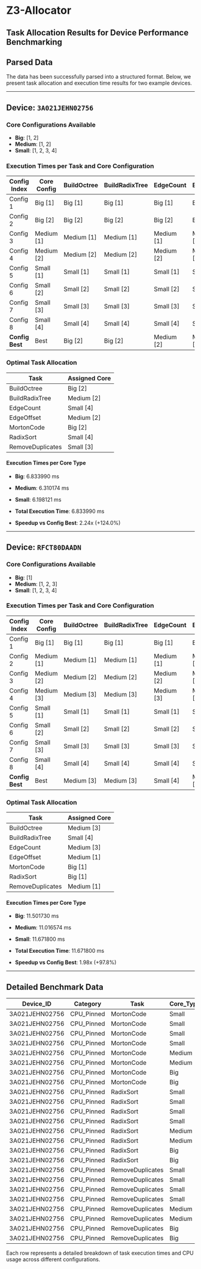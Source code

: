 # Z3-Allocator

## Task Allocation Results for Device Performance Benchmarking
## Parsed Data

The data has been successfully parsed into a structured format. Below, we present task allocation and execution time results for two example devices.

---

## Device: `3A021JEHN02756`

### Core Configurations Available
- **Big**: [1, 2]
- **Medium**: [1, 2]
- **Small**: [1, 2, 3, 4]

### Execution Times per Task and Core Configuration
| Config Index | Core Config | BuildOctree | BuildRadixTree | EdgeCount | EdgeOffset | MortonCode | RadixSort | RemoveDuplicates | Total Time  |
|--------------|-------------|-------------|----------------|-----------|------------|------------|-----------|------------------|-------------|
| Config 1     | Big [1]     | Big [1]     | Big [1]        | Big [1]   | Big [1]    | Big [1]    | Big [1]   | Big [1]          | 45.711093   |
| Config 2     | Big [2]     | Big [2]     | Big [2]        | Big [2]   | Big [2]    | Big [2]    | Big [2]   | Big [2]          | 18.733713   |
| Config 3     | Medium [1]  | Medium [1]  | Medium [1]     | Medium [1]| Medium [1] | Medium [1] | Medium [1]| Medium [1]       | 49.921399   |
| Config 4     | Medium [2]  | Medium [2]  | Medium [2]     | Medium [2]| Medium [2] | Medium [2] | Medium [2]| Medium [2]       | 16.888826   |
| Config 5     | Small [1]   | Small [1]   | Small [1]      | Small [1] | Small [1]  | Small [1]  | Small [1] | Small [1]        | 168.968541  |
| Config 6     | Small [2]   | Small [2]   | Small [2]      | Small [2] | Small [2]  | Small [2]  | Small [2] | Small [2]        | 88.750160   |
| Config 7     | Small [3]   | Small [3]   | Small [3]      | Small [3] | Small [3]  | Small [3]  | Small [3] | Small [3]        | 44.154171   |
| Config 8     | Small [4]   | Small [4]   | Small [4]      | Small [4] | Small [4]  | Small [4]  | Small [4] | Small [4]        | 36.166219   |
| **Config Best** | Best    | Big [2]     | Big [2]        | Medium [2]| Medium [2] | Medium [2] | Medium [2]| Big [2]          | **15.306021**|

### Optimal Task Allocation
| Task             | Assigned Core |
|------------------|---------------|
| BuildOctree      | Big [2]       |
| BuildRadixTree   | Medium [2]    |
| EdgeCount        | Small [4]     |
| EdgeOffset       | Medium [2]    |
| MortonCode       | Big [2]       |
| RadixSort        | Small [4]     |
| RemoveDuplicates | Small [3]     |

#### Execution Times per Core Type
- **Big**: 6.833990 ms
- **Medium**: 6.310174 ms
- **Small**: 6.198121 ms

- **Total Execution Time**: 6.833990 ms  
- **Speedup vs Config Best**: 2.24x (+124.0%)

---

## Device: `RFCT80DAADN`

### Core Configurations Available
- **Big**: [1]
- **Medium**: [1, 2, 3]
- **Small**: [1, 2, 3, 4]

### Execution Times per Task and Core Configuration
| Config Index | Core Config | BuildOctree | BuildRadixTree | EdgeCount | EdgeOffset | MortonCode | RadixSort | RemoveDuplicates | Total Time  |
|--------------|-------------|-------------|----------------|-----------|------------|------------|-----------|------------------|-------------|
| Config 1     | Big [1]     | Big [1]     | Big [1]        | Big [1]   | Big [1]    | Big [1]    | Big [1]   | Big [1]          | 50.236551   |
| Config 2     | Medium [1]  | Medium [1]  | Medium [1]     | Medium [1]| Medium [1] | Medium [1] | Medium [1]| Medium [1]       | 112.992094  |
| Config 3     | Medium [2]  | Medium [2]  | Medium [2]     | Medium [2]| Medium [2] | Medium [2] | Medium [2]| Medium [2]       | 40.148512   |
| Config 4     | Medium [3]  | Medium [3]  | Medium [3]     | Medium [3]| Medium [3] | Medium [3] | Medium [3]| Medium [3]       | 23.362199   |
| Config 5     | Small [1]   | Small [1]   | Small [1]      | Small [1] | Small [1]  | Small [1]  | Small [1] | Small [1]        | 212.388800  |
| Config 6     | Small [2]   | Small [2]   | Small [2]      | Small [2] | Small [2]  | Small [2]  | Small [2] | Small [2]        | 110.592787  |
| Config 7     | Small [3]   | Small [3]   | Small [3]      | Small [3] | Small [3]  | Small [3]  | Small [3] | Small [3]        | 60.475010   |
| Config 8     | Small [4]   | Small [4]   | Small [4]      | Small [4] | Small [4]  | Small [4]  | Small [4] | Small [4]        | 45.922029   |
| **Config Best** | Best    | Medium [3]  | Medium [3]     | Small [4] | Medium [3] | Medium [3] | Medium [3]| Big [1]          | **23.089679**|

### Optimal Task Allocation
| Task             | Assigned Core |
|------------------|---------------|
| BuildOctree      | Medium [3]    |
| BuildRadixTree   | Small [4]     |
| EdgeCount        | Medium [3]    |
| EdgeOffset       | Medium [1]    |
| MortonCode       | Big [1]       |
| RadixSort        | Big [1]       |
| RemoveDuplicates | Medium [1]    |

#### Execution Times per Core Type
- **Big**: 11.501730 ms
- **Medium**: 11.016574 ms
- **Small**: 11.671800 ms

- **Total Execution Time**: 11.671800 ms  
- **Speedup vs Config Best**: 1.98x (+97.8%)

---

## Detailed Benchmark Data

| Device_ID       | Category    | Task               | Core_Type | Core_Count | Iterations | Real_Time | CPU_Time | Time_Unit |
|-----------------|-------------|--------------------|-----------|------------|------------|-----------|----------|-----------|
| 3A021JEHN02756  | CPU_Pinned  | MortonCode         | Small     | 1          | 40         | 31.775300 | 0.503699 | ms        |
| 3A021JEHN02756  | CPU_Pinned  | MortonCode         | Small     | 2          | 40         | 11.270300 | 0.361754 | ms        |
| 3A021JEHN02756  | CPU_Pinned  | MortonCode         | Small     | 3          | 40         | 6.987620  | 0.576181 | ms        |
| 3A021JEHN02756  | CPU_Pinned  | MortonCode         | Small     | 4          | 40         | 5.737550  | 0.800753 | ms        |
| 3A021JEHN02756  | CPU_Pinned  | MortonCode         | Medium    | 1          | 40         | 4.796840  | 0.060218 | ms        |
| 3A021JEHN02756  | CPU_Pinned  | MortonCode         | Medium    | 2          | 40         | 1.747090  | 0.073059 | ms        |
| 3A021JEHN02756  | CPU_Pinned  | MortonCode         | Big       | 1          | 40         | 3.994530  | 0.025571 | ms        |
| 3A021JEHN02756  | CPU_Pinned  | MortonCode         | Big       | 2          | 40         | 2.054290  | 0.016575 | ms        |
| 3A021JEHN02756  | CPU_Pinned  | RadixSort          | Small     | 1          | 40         | 38.451500 | 0.684748 | ms        |
| 3A021JEHN02756  | CPU_Pinned  | RadixSort          | Small     | 2          | 40         | 25.550700 | 0.700369 | ms        |
| 3A021JEHN02756  | CPU_Pinned  | RadixSort          | Small     | 3          | 40         | 6.180270  | 0.547096 | ms        |
| 3A021JEHN02756  | CPU_Pinned  | RadixSort          | Small     | 4          | 40         | 4.717140  | 0.408426 | ms        |
| 3A021JEHN02756  | CPU_Pinned  | RadixSort          | Medium    | 1          | 40         | 4.916910  | 0.155160 | ms        |
| 3A021JEHN02756  | CPU_Pinned  | RadixSort          | Medium    | 2          | 40         | 1.852280  | 0.156607 | ms        |
| 3A021JEHN02756  | CPU_Pinned  | RadixSort          | Big       | 1          | 40         | 4.435740  | 0.202076 | ms        |
| 3A021JEHN02756  | CPU_Pinned  | RadixSort          | Big       | 2          | 40         | 3.834350  | 0.225744 | ms        |
| 3A021JEHN02756  | CPU_Pinned  | RemoveDuplicates   | Small     | 1          | 40         | 0.758745  | 0.745595 | ms        |
| 3A021JEHN02756  | CPU_Pinned  | RemoveDuplicates   | Small     | 2          | 40         | 0.629823  | 0.621448 | ms        |
| 3A021JEHN02756  | CPU_Pinned  | RemoveDuplicates   | Small     | 3          | 40         | 0.519363  | 0.511257 | ms        |
| 3A021JEHN02756  | CPU_Pinned  | RemoveDuplicates   | Small     | 4          | 40         | 0.514521  | 0.507744 | ms        |
| 3A021JEHN02756  | CPU_Pinned  | RemoveDuplicates   | Medium    | 1          | 40         | 0.461329  | 0.455081 | ms        |
| 3A021JEHN02756  | CPU_Pinned  | RemoveDuplicates   | Medium    | 2          | 40         | 0.432208  | 0.426254 | ms        |
| 3A021JEHN02756  | CPU_Pinned  | RemoveDuplicates   | Big       | 1          | 40         | 0.338799  | 0.335183 | ms        |
| 3A021JEHN02756  | CPU_Pinned  | RemoveDuplicates   | Big       | 2          | 40         | 0.330083  | 0.328446 | ms        |

Each row represents a detailed breakdown of task execution times and CPU usage across different configurations.

